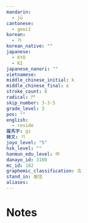 ```yaml
---
mandarin:
  - jū
cantonese:
  - geoi1
korean:
  - 거
korean_native: ""
japanese:
  - KYO
  - KI
japanese_nanori: ""
vietnamese:
middle_chinese_initial: k
middle_chinese_final: ɨ
stroke_count: 8
radical: 尸
skip_number: 3-3-5
grade_level: 3
pos: ""
english:
  - reside
羅馬字: gi
韓文: 기
joyo_level: "5"
hsk_level: ""
hanmun_edu_level: 中
danayo_id: 3100
mc_id: 182
graphemic_classification: 古
stand_in: 居住
aliases:
---
```


# Notes
